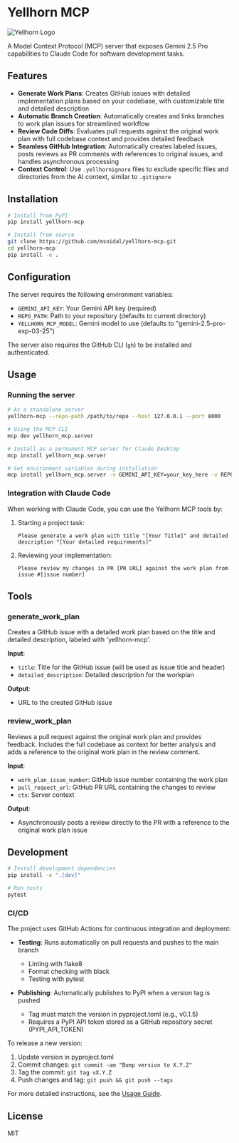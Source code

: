 # Yellhorn MCP

![Yellhorn Logo](assets/yellhorn.png)

A Model Context Protocol (MCP) server that exposes Gemini 2.5 Pro capabilities to Claude Code for software development tasks.

## Features

- **Generate Work Plans**: Creates GitHub issues with detailed implementation plans based on your codebase, with customizable title and detailed description
- **Automatic Branch Creation**: Automatically creates and links branches to work plan issues for streamlined workflow
- **Review Code Diffs**: Evaluates pull requests against the original work plan with full codebase context and provides detailed feedback
- **Seamless GitHub Integration**: Automatically creates labeled issues, posts reviews as PR comments with references to original issues, and handles asynchronous processing
- **Context Control**: Use `.yellhornignore` files to exclude specific files and directories from the AI context, similar to `.gitignore`

## Installation

```bash
# Install from PyPI
pip install yellhorn-mcp

# Install from source
git clone https://github.com/msnidal/yellhorn-mcp.git
cd yellhorn-mcp
pip install -e .
```

## Configuration

The server requires the following environment variables:

- `GEMINI_API_KEY`: Your Gemini API key (required)
- `REPO_PATH`: Path to your repository (defaults to current directory)
- `YELLHORN_MCP_MODEL`: Gemini model to use (defaults to "gemini-2.5-pro-exp-03-25")

The server also requires the GitHub CLI (`gh`) to be installed and authenticated.

## Usage

### Running the server

```bash
# As a standalone server
yellhorn-mcp --repo-path /path/to/repo --host 127.0.0.1 --port 8000

# Using the MCP CLI
mcp dev yellhorn_mcp.server

# Install as a permanent MCP server for Claude Desktop
mcp install yellhorn_mcp.server

# Set environment variables during installation
mcp install yellhorn_mcp.server -v GEMINI_API_KEY=your_key_here -v REPO_PATH=/path/to/repo
```

### Integration with Claude Code

When working with Claude Code, you can use the Yellhorn MCP tools by:

1. Starting a project task:

   ```
   Please generate a work plan with title "[Your Title]" and detailed description "[Your detailed requirements]"
   ```

2. Reviewing your implementation:

   ```
   Please review my changes in PR [PR URL] against the work plan from issue #[issue number]
   ```

## Tools

### generate_work_plan

Creates a GitHub issue with a detailed work plan based on the title and detailed description, labeled with 'yellhorn-mcp'.

**Input**:

- `title`: Title for the GitHub issue (will be used as issue title and header)
- `detailed_description`: Detailed description for the workplan

**Output**:

- URL to the created GitHub issue

### review_work_plan

Reviews a pull request against the original work plan and provides feedback. Includes the full codebase as context for better analysis and adds a reference to the original work plan in the review comment.

**Input**:

- `work_plan_issue_number`: GitHub issue number containing the work plan
- `pull_request_url`: GitHub PR URL containing the changes to review
- `ctx`: Server context

**Output**:

- Asynchronously posts a review directly to the PR with a reference to the original work plan issue

## Development

```bash
# Install development dependencies
pip install -e ".[dev]"

# Run tests
pytest
```

### CI/CD

The project uses GitHub Actions for continuous integration and deployment:

- **Testing**: Runs automatically on pull requests and pushes to the main branch
  - Linting with flake8
  - Format checking with black
  - Testing with pytest

- **Publishing**: Automatically publishes to PyPI when a version tag is pushed
  - Tag must match the version in pyproject.toml (e.g., v0.1.5)
  - Requires a PyPI API token stored as a GitHub repository secret (PYPI_API_TOKEN)

To release a new version:

1. Update version in pyproject.toml
2. Commit changes: `git commit -am "Bump version to X.Y.Z"`
3. Tag the commit: `git tag vX.Y.Z`
4. Push changes and tag: `git push && git push --tags`

For more detailed instructions, see the [Usage Guide](docs/USAGE.md).

## License

MIT
